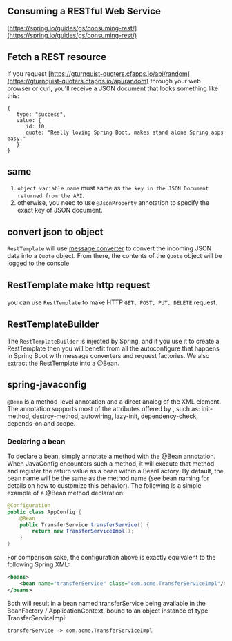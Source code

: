## Consuming a RESTful Web Service 
[https://spring.io/guides/gs/consuming-rest/](https://spring.io/guides/gs/consuming-rest/)

## Fetch a REST resource
If you request [https://gturnquist-quoters.cfapps.io/api/random](https://gturnquist-quoters.cfapps.io/api/random) through your web browser or curl, you'll receive a JSON document that looks something like this:
```json5
{
   type: "success",
   value: {
      id: 10,
      quote: "Really loving Spring Boot, makes stand alone Spring apps easy."
   }
}
```

## same
1. `object variable name` must same as `the key in the JSON Document returned from the API`.
2.  otherwise, you need to use `@JsonProperty` annotation to specify the exact key of JSON document.

## convert json to object
`RestTemplate` will use [message converter](https://docs.spring.io/spring/docs/current/javadoc-api/org/springframework/http/converter/HttpMessageConverter.html) 
to convert the incoming JSON data into a `Quote` object.
From there, the contents of the `Quote` object will be logged to the console

## RestTemplate make http request
you can use `RestTemplate` to make HTTP `GET`、`POST`、`PUT`、`DELETE` request. 

## RestTemplateBuilder
The `RestTemplateBuilder` is injected by Spring, and if you use it to create a RestTemplate 
then you will benefit from all the autoconfigure that happens in Spring Boot with message converters and request factories. 
We also extract the RestTemplate into a @Bean.

## spring-javaconfig
`@Bean` is a method-level annotation and a direct analog of the XML <bean/> element. The annotation supports most of the attributes offered by <bean/>, such as: init-method, destroy-method, autowiring, lazy-init, dependency-check, depends-on and scope.

### Declaring a bean
To declare a bean, simply annotate a method with the @Bean annotation. 
When JavaConfig encounters such a method, it will execute that method and register the return value as a bean within a BeanFactory. By default, 
the bean name will be the same as the method name (see bean naming for details on how to customize this behavior). 
The following is a simple example of a @Bean method declaration:
```java
@Configuration
public class AppConfig {
    @Bean
    public TransferService transferService() {
        return new TransferServiceImpl();
    }
}
```
                
For comparison sake, the configuration above is exactly equivalent to the following Spring XML:
```xml
<beans>
    <bean name="transferService" class="com.acme.TransferServiceImpl"/>
</beans>
```      
         
Both will result in a bean named transferService being available in the BeanFactory / ApplicationContext, 
bound to an object instance of type TransferServiceImpl:
```
transferService -> com.acme.TransferServiceImpl
```
         